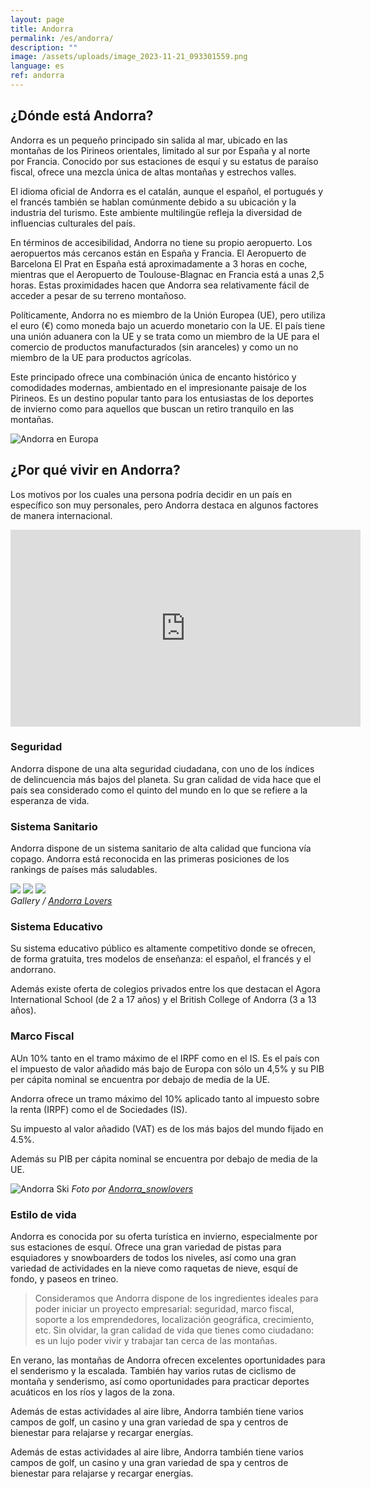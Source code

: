 ```yaml
---
layout: page
title: Andorra
permalink: /es/andorra/
description: ""
image: /assets/uploads/image_2023-11-21_093301559.png
language: es
ref: andorra
---
```

## ¿Dónde está Andorra?

Andorra es un pequeño principado sin salida al mar, ubicado en las montañas de los Pirineos orientales, limitado al sur por España y al norte por Francia. Conocido por sus estaciones de esquí y su estatus de paraíso fiscal, ofrece una mezcla única de altas montañas y estrechos valles.

El idioma oficial de Andorra es el catalán, aunque el español, el portugués y el francés también se hablan comúnmente debido a su ubicación y la industria del turismo. Este ambiente multilingüe refleja la diversidad de influencias culturales del país.

En términos de accesibilidad, Andorra no tiene su propio aeropuerto. Los aeropuertos más cercanos están en España y Francia. El Aeropuerto de Barcelona El Prat en España está aproximadamente a 3 horas en coche, mientras que el Aeropuerto de Toulouse-Blagnac en Francia está a unas 2,5 horas. Estas proximidades hacen que Andorra sea relativamente fácil de acceder a pesar de su terreno montañoso.

Políticamente, Andorra no es miembro de la Unión Europea (UE), pero utiliza el euro (€) como moneda bajo un acuerdo monetario con la UE. El país tiene una unión aduanera con la UE y se trata como un miembro de la UE para el comercio de productos manufacturados (sin aranceles) y como un no miembro de la UE para productos agrícolas.

Este principado ofrece una combinación única de encanto histórico y comodidades modernas, ambientado en el impresionante paisaje de los Pirineos. Es un destino popular tanto para los entusiastas de los deportes de invierno como para aquellos que buscan un retiro tranquilo en las montañas.



![Andorra en Europa](/assets/uploads/image_2023-11-21_093020663.png "Dónde está Andorra")

## ¿Por qué vivir en Andorra?

Los motivos por los cuales una persona podría decidir en un país en específico son muy personales, pero Andorra destaca en algunos factores de manera internacional.

<p><iframe width="560" height="315" src="https://www.youtube.com/embed/3HxIbYWfuFg" title="YouTube video player" frameborder="0" allow="accelerometer; autoplay; clipboard-write; encrypted-media; gyroscope; picture-in-picture; web-share" allowfullscreen></iframe></p>

### S﻿eguridad

Andorra dispone de una alta seguridad ciudadana, con uno de los índices de delincuencia más bajos del planeta. Su gran calidad de vida hace que el país sea considerado como el quinto del mundo en lo que se refiere a la esperanza de vida.

### S﻿istema Sanitario

A﻿ndorra dispone de un sistema sanitario de alta calidad que funciona vía copago. Andorra está reconocida en las primeras posiciones de los rankings de países más saludables.

<div class="gallery-box">
  <div class="gallery">
    <img src="/images/andorra/andorra-night.jpg" loading="lazy">
    <img src="/images/andorra/atumn.jpg" loading="lazy">
    <img src="/images/andorra/andorra-winter.jpg" loading="lazy">
  </div>
  <em>Gallery / <a href="https://www.instagram.com/andorralovers/" target="_blank">Andorra Lovers</a></em>
</div>

### S﻿istema Educativo

Su sistema educativo público es altamente competitivo donde se ofrecen, de forma gratuita, tres modelos de enseñanza: el español, el francés y el andorrano.

A﻿demás existe oferta de colegios privados entre los que destacan el Agora International School (de 2 a 17 años)  y el British College of Andorra (3 a 13 años).

### M﻿arco Fiscal

AUn 10% tanto en el tramo máximo de
el IRPF como en el IS. Es el país con
el impuesto de valor añadido más bajo
de Europa con sólo un 4,5% y su
PIB per cápita nominal se encuentra por
debajo de media de la UE.

A﻿ndorra ofrece un tramo máximo del 10% aplicado tanto al impuesto sobre la renta (IRPF) como el de Sociedades (IS).

Su impuesto al valor añadido (VAT) es de los más bajos del mundo fijado en 4.5%.

A﻿demás su PIB per cápita nominal se encuentra por debajo de media de la UE.

![Andorra Ski](https://summit-advisors.netlify.app/images/andorra/andorra-skii.jpg)
*Foto por [Andorra_snowlovers](https://www.instagram.com/andorra_snowlovers/)*

### E﻿stilo de vida

Andorra es conocida por su oferta turística en invierno, especialmente por sus estaciones de esquí. Ofrece una gran variedad de pistas para esquiadores y snowboarders de todos los niveles, así como una gran variedad de actividades en la nieve como raquetas de nieve, esquí de fondo, y paseos en trineo.

> Consideramos que Andorra dispone de los ingredientes ideales para poder iniciar un proyecto empresarial: seguridad, marco fiscal, soporte a los emprendedores, localización geográfica, crecimiento, etc. Sin olvidar, la gran calidad de vida que tienes como ciudadano: es un lujo poder vivir y trabajar tan cerca de las montañas.

En verano, las montañas de Andorra ofrecen excelentes oportunidades para el senderismo y la escalada. También hay varios rutas de ciclismo de montaña y senderismo, así como oportunidades para practicar deportes acuáticos en los ríos y lagos de la zona.

Además de estas actividades al aire libre, Andorra también tiene varios campos de golf, un casino y una gran variedad de spa y centros de bienestar para relajarse y recargar energías.

Además de estas actividades al aire libre, Andorra también tiene varios campos de golf, un casino y una gran variedad de spa y centros de bienestar para relajarse y recargar energías.
